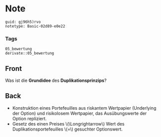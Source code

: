 # Note
```
guid: gj96h5)rvo
notetype: Basic-02d89-e0e22
```

### Tags
```
05_bewertung
derivate::05_bewertung
```

## Front
Was ist die <b>Grundidee </b>des <b>Duplikationsprinzips</b>?

## Back
<ul><li>Konstruktion eines Portefeuilles aus riskantem Wertpapier (Underlying der Option) und risikolosem Wertpapier, das Ausübungswerte der Option repliziert.</li><li>Gesetz des einen Preises \(\Longrightarrow\) Wert des Duplikationsportefeuilles \(=\) gesuchter Optionswert.</li></ul>
